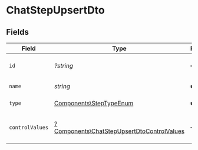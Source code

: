 # ChatStepUpsertDto


## Fields

| Field                                                                                                   | Type                                                                                                    | Required                                                                                                | Description                                                                                             |
| ------------------------------------------------------------------------------------------------------- | ------------------------------------------------------------------------------------------------------- | ------------------------------------------------------------------------------------------------------- | ------------------------------------------------------------------------------------------------------- |
| `id`                                                                                                    | *?string*                                                                                               | :heavy_minus_sign:                                                                                      | Unique identifier of the step                                                                           |
| `name`                                                                                                  | *string*                                                                                                | :heavy_check_mark:                                                                                      | Name of the step                                                                                        |
| `type`                                                                                                  | [Components\StepTypeEnum](../../Models/Components/StepTypeEnum.md)                                      | :heavy_check_mark:                                                                                      | Type of the step                                                                                        |
| `controlValues`                                                                                         | [?Components\ChatStepUpsertDtoControlValues](../../Models/Components/ChatStepUpsertDtoControlValues.md) | :heavy_minus_sign:                                                                                      | Control values for the Chat step                                                                        |